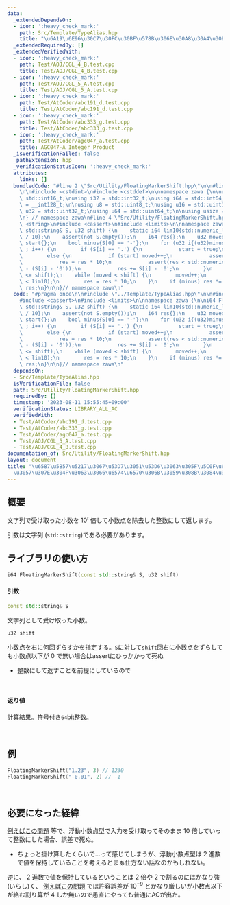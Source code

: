 ```yaml
---
data:
  _extendedDependsOn:
  - icon: ':heavy_check_mark:'
    path: Src/Template/TypeAlias.hpp
    title: "\u6A19\u6E96\u30C7\u30FC\u30BF\u578B\u306E\u30A8\u30A4\u30EA\u30A2\u30B9"
  _extendedRequiredBy: []
  _extendedVerifiedWith:
  - icon: ':heavy_check_mark:'
    path: Test/AOJ/CGL_4_B.test.cpp
    title: Test/AOJ/CGL_4_B.test.cpp
  - icon: ':heavy_check_mark:'
    path: Test/AOJ/CGL_5_A.test.cpp
    title: Test/AOJ/CGL_5_A.test.cpp
  - icon: ':heavy_check_mark:'
    path: Test/AtCoder/abc191_d.test.cpp
    title: Test/AtCoder/abc191_d.test.cpp
  - icon: ':heavy_check_mark:'
    path: Test/AtCoder/abc333_g.test.cpp
    title: Test/AtCoder/abc333_g.test.cpp
  - icon: ':heavy_check_mark:'
    path: Test/AtCoder/agc047_a.test.cpp
    title: AGC047-A Integer Product
  _isVerificationFailed: false
  _pathExtension: hpp
  _verificationStatusIcon: ':heavy_check_mark:'
  attributes:
    links: []
  bundledCode: "#line 2 \"Src/Utility/FloatingMarkerShift.hpp\"\n\n#line 2 \"Src/Template/TypeAlias.hpp\"\
    \n\n#include <cstdint>\n#include <cstddef>\n\nnamespace zawa {\n\nusing i16 =\
    \ std::int16_t;\nusing i32 = std::int32_t;\nusing i64 = std::int64_t;\nusing i128\
    \ = __int128_t;\n\nusing u8 = std::uint8_t;\nusing u16 = std::uint16_t;\nusing\
    \ u32 = std::uint32_t;\nusing u64 = std::uint64_t;\n\nusing usize = std::size_t;\n\
    \n} // namespace zawa\n#line 4 \"Src/Utility/FloatingMarkerShift.hpp\"\n\n#include\
    \ <string>\n#include <cassert>\n#include <limits>\n\nnamespace zawa {\n\ni64 FloatingMarkerShift(const\
    \ std::string& S, u32 shift) {\n    static i64 lim10{std::numeric_limits<i64>::max()\
    \ / 10};\n    assert(not S.empty());\n    i64 res{};\n    u32 moved{};\n    bool\
    \ start{};\n    bool minus{S[0] == '-'};\n    for (u32 i{(u32)minus} ; i < S.size()\
    \ ; i++) {\n        if (S[i] == '.') {\n            start = true;\n        }\n\
    \        else {\n            if (start) moved++;\n            assert(res < lim10);\n\
    \            res = res * 10;\n            assert(res < std::numeric_limits<i64>::max()\
    \ - (S[i] - '0'));\n            res += S[i] - '0';\n        }\n    }\n    assert(moved\
    \ <= shift);\n    while (moved < shift) {\n        moved++;\n        assert(res\
    \ < lim10);\n        res = res * 10;\n    }\n    if (minus) res *= -1;\n    return\
    \ res;\n}\n\n}// namespace zawa\n"
  code: "#pragma once\n\n#include \"../Template/TypeAlias.hpp\"\n\n#include <string>\n\
    #include <cassert>\n#include <limits>\n\nnamespace zawa {\n\ni64 FloatingMarkerShift(const\
    \ std::string& S, u32 shift) {\n    static i64 lim10{std::numeric_limits<i64>::max()\
    \ / 10};\n    assert(not S.empty());\n    i64 res{};\n    u32 moved{};\n    bool\
    \ start{};\n    bool minus{S[0] == '-'};\n    for (u32 i{(u32)minus} ; i < S.size()\
    \ ; i++) {\n        if (S[i] == '.') {\n            start = true;\n        }\n\
    \        else {\n            if (start) moved++;\n            assert(res < lim10);\n\
    \            res = res * 10;\n            assert(res < std::numeric_limits<i64>::max()\
    \ - (S[i] - '0'));\n            res += S[i] - '0';\n        }\n    }\n    assert(moved\
    \ <= shift);\n    while (moved < shift) {\n        moved++;\n        assert(res\
    \ < lim10);\n        res = res * 10;\n    }\n    if (minus) res *= -1;\n    return\
    \ res;\n}\n\n}// namespace zawa\n"
  dependsOn:
  - Src/Template/TypeAlias.hpp
  isVerificationFile: false
  path: Src/Utility/FloatingMarkerShift.hpp
  requiredBy: []
  timestamp: '2023-08-11 15:55:45+09:00'
  verificationStatus: LIBRARY_ALL_AC
  verifiedWith:
  - Test/AtCoder/abc191_d.test.cpp
  - Test/AtCoder/abc333_g.test.cpp
  - Test/AtCoder/agc047_a.test.cpp
  - Test/AOJ/CGL_5_A.test.cpp
  - Test/AOJ/CGL_4_B.test.cpp
documentation_of: Src/Utility/FloatingMarkerShift.hpp
layout: document
title: "\u6587\u5B57\u5217\u3067\u53D7\u3051\u53D6\u3063\u305F\u5C0F\u6570\u309210\u500D\
  \u3057\u307E\u304F\u3063\u3066\u6574\u6570\u306B\u3059\u308B\u3084\u3064"
---
```


## 概要

文字列で受け取った小数を $10^t$ 倍して小数点を除去した整数にして返します。

引数は文字列 (`std::string`)である必要があります。


## ライブラリの使い方

```cpp
i64 FloatingMarkerShift(const std::string& S, u32 shift)
```

#### 引数

```cpp
const std::string& S
```
文字列として受け取った小数。

```cpp
u32 shift
```

小数点を右に何回ずらすかを指定する。`S`に対して`shift`回右に小数点をずらしても小数点以下が $0$ で無い場合はassertにひっかかって死ぬ
- 整数にして返すことを前提にしているので

<br />

#### 返り値

計算結果。符号付き`64`bit整数。

<br />

## 例

```cpp
FloatingMarkerShift("1.23", 3) // 1230
FloatingMarkerShift("-0.01", 2) // -1
```

<br />

## 必要になった経緯

[例えばこの問題](https://atcoder.jp/contests/abc191/tasks/abc191_d) 等で、浮動小数点型で入力を受け取ってそのまま $10$ 倍していって整数にした場合、誤差で死ぬ。
- ちょっと掛け算したくらいで...って感じてしまうが、浮動小数点型は $2$ 進数で値を保持していることを考えるとまぁ仕方ない話なのかもしれない。

逆に、 $2$ 進数で値を保持しているということは $2$ 倍や $2$ で割るのにはかなり強(いらし)く、 [例えばこの問題](https://atcoder.jp/contests/abc011/tasks/abc011_d) では許容誤差が $10^{-9}$ とかなり厳しいが小数点以下が絡む割り算が $4$ しか無いので愚直にやっても普通にACが出た。 
